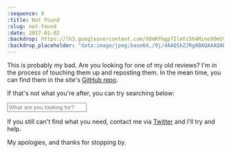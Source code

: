 ```yaml
---
:sequence: 0
:title: Not Found
:slug: not-found
:date: 2017-01-02
:backdrop: https://lh3.googleusercontent.com/XOmRfhgp7IlmYs5h4Mino9OmSVXp9QEUeSxK9A1RNVSXx0kv6vYk3YqR2k-rLrTdnGlLrPErZcNz=w1000-l75-rj
:backdrop_placeholder: "data:image/jpeg;base64,/9j/4AAQSkZJRgABAQAAAQABAAD/2wCEACgcHiMeGSgjISMtKygwPGRBPDc3PHtYXUlkkYCZlo+AjIqgtObDoKrarX6AyP/L2u71////j8H///Pu/+b98+wBKy0tPDU8dkFBdviljKX4+Oz4+Pj4+Pj4+Pj4+Pj4+Oz4+Pj4+Pj4+Pjs+Oz4+Pj4+Pj47Ozs7Pj4+Ozs7Oz47P/AABEIAAsAFAMBIgACEQEDEQH/xAAYAAACAwAAAAAAAAAAAAAAAAABBAADBf/EAB8QAQACAgAHAAAAAAAAAAAAAAEAAgMSESIxUVJxkf/EABUBAQEAAAAAAAAAAAAAAAAAAAEA/8QAFREBAQAAAAAAAAAAAAAAAAAAABH/2gAMAwEAAhEDEQA/AMYF6Cw6W8X5Lb5LFdR4V7EJnyUtXW6coRBeSM3d7bWBfUkoq//Z"
---
```

This is probably my bad. Are you looking for one of my old reviews? I'm in the process of touching them up
and reposting them. In the mean time, you can find them in the site's <a href="https://github.com/fshowalter/booklog/tree/master/drafts">GitHub repo</a>.

If that's not what you're after, you can try searching below:
<div class="not_found-search">
  <form action="https://www.google.com/search" accept-charset="UTF-8" method="get">
    <input type="hidden" name="q" value="site:booklog.frankshowalter.com">
    <input type="text" name="q" placeholder="What are you looking for?" class="not_found-search_input">
  </form>
</div>

If you still can't find what you need, contact me via <a href="http://twitter.com/FranksBookLog">Twitter</a> and I'll try and help.

My apologies, and thanks for stopping by.
